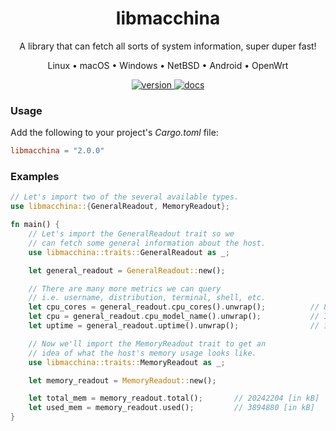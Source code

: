 <div align="center">
<h1>libmacchina</h1>

A library that can fetch all sorts of system information, super duper fast!

Linux • macOS • Windows • NetBSD • Android • OpenWrt

<a href="https://crates.io/crates/libmacchina">
    <img src="https://img.shields.io/crates/v/libmacchina" alt="version" />
</a>

<a href="https://docs.rs/crate/libmacchina/">
    <img src="https://docs.rs/libmacchina/badge.svg" alt="docs" />
</a>

</div>

### Usage

Add the following to your project's _Cargo.toml_ file:

```toml
libmacchina = "2.0.0"
```

### Examples

```rust
// Let's import two of the several available types.
use libmacchina::{GeneralReadout, MemoryReadout};

fn main() {
    // Let's import the GeneralReadout trait so we
    // can fetch some general information about the host.
    use libmacchina::traits::GeneralReadout as _;

    let general_readout = GeneralReadout::new();

    // There are many more metrics we can query
    // i.e. username, distribution, terminal, shell, etc.
    let cpu_cores = general_readout.cpu_cores().unwrap();          // 8 [logical cores]
    let cpu = general_readout.cpu_model_name().unwrap();           // Intel(R) Core(TM) i5-8265U CPU @ 1.60GHz
    let uptime = general_readout.uptime().unwrap();                // 1500 [in seconds]

    // Now we'll import the MemoryReadout trait to get an
    // idea of what the host's memory usage looks like.
    use libmacchina::traits::MemoryReadout as _;

    let memory_readout = MemoryReadout::new();

    let total_mem = memory_readout.total();       // 20242204 [in kB]
    let used_mem = memory_readout.used();         // 3894880 [in kB]
}

```
